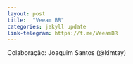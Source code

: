 ```yaml
---
layout: post
title:  "Veeam BR"
categories: jekyll update
link-telegram: https://t.me/VeeamBR
---
```

Colaboração: Joaquim Santos (@kimtay)
